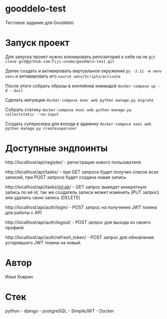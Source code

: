 # gooddelo-test
Тестовое задание для Gooddelo

# Запуск проект
Для запуска проект нужно клонировать репозиторий к себе на пк ```git clone git@github.com:Fiji-cosmo/gooddelo-test.git```

Далее создать и активировать виртуальное окружение ```py -3.11 -m venv venv``` и активировать его ```source venv/Scripts/activate```

После этого собрать образы в контейнер командой ```docker-compose up -d --buil```

Сделать миграции ```docker-compose exec web python manage.py migrate```

Собрать статику ```docker-compose exec web python manage.py collectstatic --no-input```

Создать суперюзера для вохода в админку ```docker-compose exec web python manage.py createsuperuser```

# Доступные эндпоинты
http://localhost/api/register/ - регистрация нового пользователя

http://localhost/api/tasks/ - при GET запросе будет получен список всех записей, при POST запросе будет создана новая запись

http://localhost/api/tasks/<int:pk>/ - GET запрос выведет конкретную запись по её id, так же создатель записи может изменять (PUT запрос) или удалить свою запись (DELETE)

http://localhost/api/auth/login/ - POST запрос на получение JWT токена для работы с API

http://localhost/api/auth/logout/ - POST запрос для выхода из своего профиля 

http://localhost/api/auth/refresh_token/ - POST запрос для обновления устаревшего JWT токена на новый.

# Автор
Илья Ховрин

# Стек
python - django - postgreSQL - SimpleJWT - Docker
